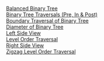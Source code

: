 [Balanced Binary Tree](https://leetcode.com/problems/balanced-binary-tree/description/)<br>
[Binary Tree Traversals (Pre, In & Post)](https://www.naukri.com/code360/problems/tree-traversal_981269?leftPanelTabValue=PROBLEM)<br>
[ Boundary Traversal of Binary Tree](https://www.naukri.com/code360/problems/boundary-traversal-of-binary-tree_790725?leftPanelTabValue=PROBLEM)<br>
[Diameter of Binary Tree](https://leetcode.com/problems/diameter-of-binary-tree/)<br>
[Left Side View](https://www.naukri.com/code360/problems/left-view-of-binary-tree_625707)<br>
[Level Order Traversal](https://leetcode.com/problems/binary-tree-level-order-traversal/description/)<br>
[Right Side View](https://leetcode.com/problems/binary-tree-right-side-view/description/)<br>
[Zigzag Level Order Traversal](https://leetcode.com/problems/binary-tree-zigzag-level-order-traversal/description/)<br>
